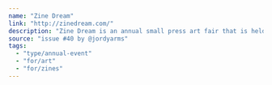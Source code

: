 ```yaml
---
name: "Zine Dream"
link: "http://zinedream.com/"
description: "Zine Dream is an annual small press art fair that is held in Toronto."
source: "issue #40 by @jordyarms"
tags:
  - "type/annual-event"
  - "for/art"
  - "for/zines"
---
```


<!-- Community added from GitHub issue #40 -->
